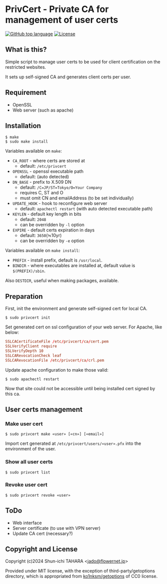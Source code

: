 PrivCert - Private CA for management of user certs
==================================================

[![GitHub top language](https://img.shields.io/github/languages/top/jado4810/privcert.svg)](https://github.com/jado4810/privcert/search?l=Shell)
[![License](https://img.shields.io/github/license/jado4810/privcert.svg)](https://github.com/jado4810/privcert/blob/main/LICENSE.txt)

What is this?
-------------

Simple script to manage user certs to be used for client certification on the restricted websites.

It sets up self-signed CA and generates client certs per user.

Requirement
-----------

* OpenSSL
* Web server (such as apache)

Installation
------------

```console
$ make
$ sudo make install
```

Variables available on `make`:

* `CA_ROOT` - where certs are stored at
    * default: `/etc/privcert`
* `OPENSSL` - openssl executable path
    * default: (auto detected)
* `DN_BASE` - prefix to X.509 DN
    * default: `/C=JP/ST=Tokyo/O=Your Company`
    * requires C, ST and O
    * must omit CN and emailAddress (to be set individually)
* `UPDATE_HOOK` - hook to reconfigure web server
    * default: `apachectl restart` (with auto detected executable path)
* `KEYLEN` - default key length in bits
    * default: `2048`
    * can be overridden by `-l` option
* `EXPIRE` - default certs expiration in days
    * default: `3650`(≒10yr)
    * can be overridden by `-e` option

Variables available on `make install`:

* `PREFIX` - install prefix, default is `/usr/local`.
* `BINDIR` - where executables are installed at, default value is `$(PREFIX)/sbin`.

Also `DESTDIR`, useful when making packages, available.

Preparation
-----------

First, init the environment and generate self-signed cert for local CA.

```console
$ sudo privcert init
```

Set generated cert on ssl configuration of your web server.
For Apache, like below:

```apache:ssl.conf
SSLCACertificateFile /etc/privcert/ca/cert.pem
SSLVerifyClient require
SSLVerifyDepth 10
SSLCARevocationCheck leaf
SSLCARevocationFile /etc/privcert/ca/crl.pem
```

Update apache configuration to make those valid:

```console
$ sudo apachectl restart
```

Now that site could not be accessible until being installed cert signed by this ca.

User certs management
---------------------

### Make user cert

```console
$ sudo privcert make «user» [«cn»] [«email»]
```

Import cert generated at `/etc/privcert/users/«user».pfx` into the environment of the user.

### Show all user certs

```console
$ sudo privcert list
```

### Revoke user cert

```console
$ sudo privcert revoke «user»
```

ToDo
----

* Web interface
* Server certificate (to use with VPN server)
* Update CA cert (necessary?)

Copyright and License
---------------------

Copyright (c)2024 Shun-ichi TAHARA &lt;jado@flowernet.jp&gt;

Provided under MIT license, with the exception of third-party/getoptions directory, which is appropriated from [ko1nksm/getoptions](https://github.com/ko1nksm/getoptions) of CC0 license.
